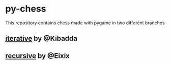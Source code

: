 # py-chess
This repository contains chess made with pygame in two different branches

## [iterative](https://github.com/Eixix/py-chess/tree/main_iterative) by @Kibadda

## [recursive](https://github.com/Eixix/py-chess/tree/main_recursive) by @Eixix
